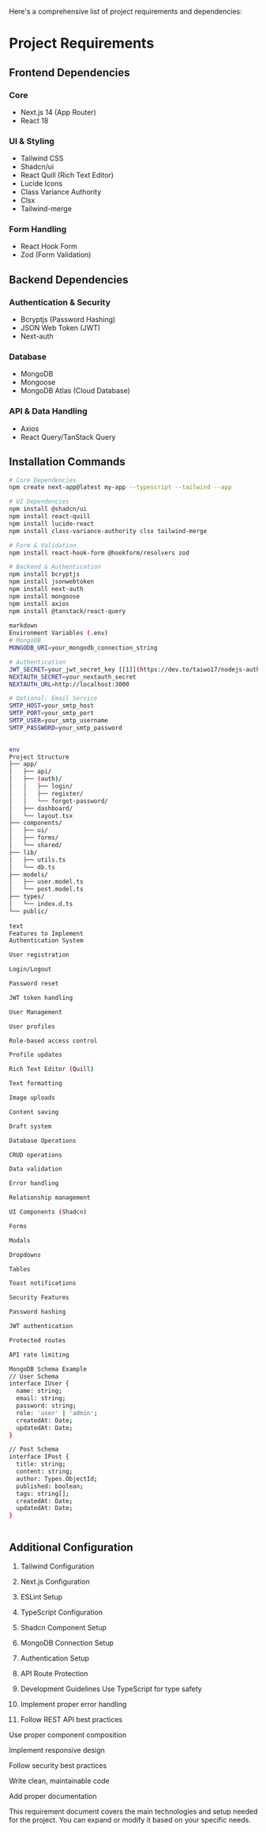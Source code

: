 Here's a comprehensive list of project requirements and dependencies:

# Project Requirements

## Frontend Dependencies
### Core
- Next.js 14 (App Router)
- React 18
 
### UI & Styling
- Tailwind CSS
- Shadcn/ui
- React Quill (Rich Text Editor)
- Lucide Icons
- Class Variance Authority
- Clsx
- Tailwind-merge

### Form Handling
- React Hook Form
- Zod (Form Validation)

## Backend Dependencies
### Authentication & Security
- Bcryptjs (Password Hashing)
- JSON Web Token (JWT)
- Next-auth

### Database
- MongoDB
- Mongoose
- MongoDB Atlas (Cloud Database)

### API & Data Handling
- Axios
- React Query/TanStack Query

## Installation Commands

```bash
# Core Dependencies
npm create next-app@latest my-app --typescript --tailwind --app

# UI Dependencies
npm install @shadcn/ui
npm install react-quill
npm install lucide-react
npm install class-variance-authority clsx tailwind-merge

# Form & Validation
npm install react-hook-form @hookform/resolvers zod

# Backend & Authentication
npm install bcryptjs
npm install jsonwebtoken
npm install next-auth
npm install mongoose
npm install axios
npm install @tanstack/react-query
 
markdown
Environment Variables (.env)
# MongoDB
MONGODB_URI=your_mongodb_connection_string

# Authentication
JWT_SECRET=your_jwt_secret_key [[1]](https://dev.to/taiwo17/nodejs-authentication-and-authorization-with-jwt-building-a-secure-web-application-236f)
NEXTAUTH_SECRET=your_nextauth_secret
NEXTAUTH_URL=http://localhost:3000

# Optional: Email Service
SMTP_HOST=your_smtp_host
SMTP_PORT=your_smtp_port
SMTP_USER=your_smtp_username
SMTP_PASSWORD=your_smtp_password

 
env
Project Structure
├── app/
│   ├── api/
│   ├── (auth)/
│   │   ├── login/
│   │   ├── register/
│   │   └── forgot-password/
│   ├── dashboard/
│   └── layout.tsx
├── components/
│   ├── ui/
│   ├── forms/
│   └── shared/
├── lib/
│   ├── utils.ts
│   └── db.ts
├── models/
│   ├── user.model.ts
│   └── post.model.ts
├── types/
│   └── index.d.ts
└── public/
 
text
Features to Implement
Authentication System

User registration

Login/Logout

Password reset

JWT token handling

User Management

User profiles

Role-based access control

Profile updates

Rich Text Editor (Quill)

Text formatting

Image uploads

Content saving

Draft system

Database Operations

CRUD operations

Data validation

Error handling

Relationship management

UI Components (Shadcn)

Forms

Modals

Dropdowns

Tables

Toast notifications

Security Features

Password hashing

JWT authentication

Protected routes

API rate limiting

MongoDB Schema Example
// User Schema
interface IUser {
  name: string;
  email: string;
  password: string;
  role: 'user' | 'admin';
  createdAt: Date;
  updatedAt: Date;
}

// Post Schema
interface IPost {
  title: string;
  content: string;
  author: Types.ObjectId;
  published: boolean;
  tags: string[];
  createdAt: Date;
  updatedAt: Date;
}



```
## Additional Configuration
1) Tailwind Configuration

2) Next.js Configuration

3) ESLint Setup

4) TypeScript Configuration

5) Shadcn Component Setup

6) MongoDB Connection Setup

7) Authentication Setup

8) API Route Protection

9) Development Guidelines
Use TypeScript for type safety

10) Implement proper error handling

11) Follow REST API best practices

Use proper component composition

Implement responsive design

Follow security best practices

Write clean, maintainable code

Add proper documentation


This requirement document covers the main technologies and setup needed for the project. You can expand or modify it based on your specific needs.

